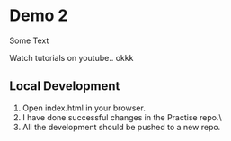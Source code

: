 # Demo 2

Some Text

Watch tutorials on youtube.. okkk

## Local Development

1. Open index.html in your browser.
2. I have done successful changes in the Practise repo.\
3. All the development should be pushed to a new repo.
